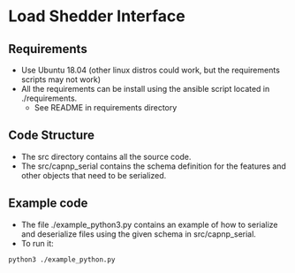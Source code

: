 # Load Shedder Interface

## Requirements
- Use Ubuntu 18.04 (other linux distros could work, but the requirements scripts may not work)
- All the requirements can be install using the ansible script located in ./requirements.
  - See README in requirements directory

## Code Structure
- The src directory contains all the source code.
- The src/capnp\_serial contains the schema definition for the features and other objects that need to be serialized.

## Example code
- The file ./example\_python3.py  contains an example of how to serialize and deserialize files using the given schema in src/capnp\_serial.
- To run it:
```bash
python3 ./example_python.py
```


